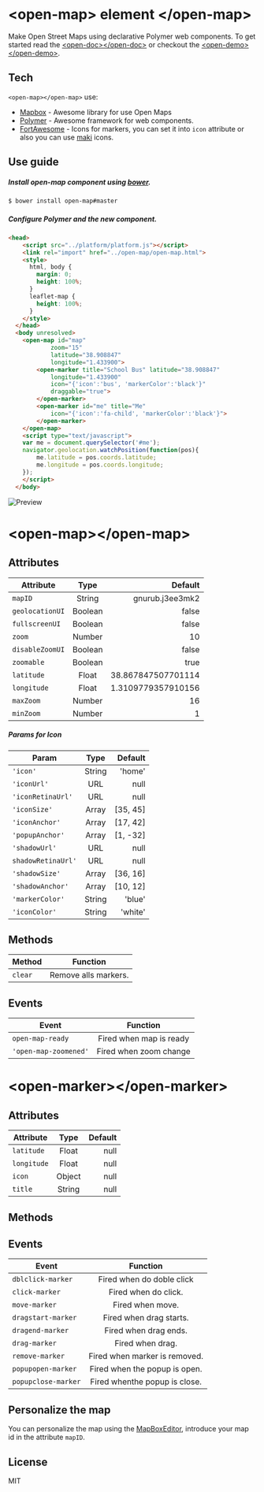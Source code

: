 &lt;open-map&gt; element &lt;/open-map&gt;
==========================================

Make Open Street Maps using declarative Polymer web components. To get started read the [&lt;open-doc&gt;&lt;/open-doc&gt;] or checkout the [&lt;open-demo&gt;&lt;/open-demo&gt;].


Tech
-----------

`<open-map></open-map>` use:
* [Mapbox] - Awesome library for use Open Maps
* [Polymer] - Awesome framework for web components.
* [FortAwesome] - Icons for markers, you can set it into `icon` attribute or also you can use [maki] icons.
 
Use guide
--------------
##### Install open-map component using [bower].

```bash
$ bower install open-map#master

```

##### Configure Polymer and the new component.

```html
<head>
    <script src="../platform/platform.js"></script>
    <link rel="import" href="../open-map/open-map.html">
    <style>
      html, body {
        margin: 0;
        height: 100%;
      }
      leaflet-map {
        height: 100%;
      }
    </style>
  </head>
  <body unresolved>
    <open-map id="map"
            zoom="15"
            latitude="38.908847"
            longitude="1.433900">
        <open-marker title="School Bus" latitude="38.908847"
            longitude="1.433900"
            icon="{'icon':'bus', 'markerColor':'black'}"
            draggable="true">
        </open-marker>
        <open-marker id="me" title="Me"
            icon="{'icon':'fa-child', 'markerColor':'black'}">
        </open-marker>
    </open-map>
    <script type="text/javascript">
    var me = document.querySelector('#me');
    navigator.geolocation.watchPosition(function(pos){
        me.latitude = pos.coords.latitude;
        me.longitude = pos.coords.longitude;
    });
    </script>
  </body>
```

![Preview][1]

# &lt;open-map&gt;&lt;/open-map&gt;

Attributes
----------

| Attribute       | Type    | Default            |
| --------------- | :-----: | -----------------: |
| `mapID`         | String  | gnurub.j3ee3mk2    |
| `geolocationUI` | Boolean | false              |
| `fullscreenUI`  | Boolean | false              |
| `zoom`          | Number  | 10                 |
| `disableZoomUI` | Boolean | false              |
| `zoomable`      | Boolean | true               |
| `latitude`      | Float   | 38.867847507701114 |
| `longitude`     | Float   | 1.3109779357910156 |
| `maxZoom`       | Number  | 16                 |
| `minZoom`       | Number  | 1                  |

##### Params for Icon
| Param             | Type    | Default   |
| ----------------- | :-----: | --------: |
| `'icon'`          | String  | 'home'    |
| `'iconUrl'`       | URL     |  null     |
| `'iconRetinaUrl'` | URL     |  null     |
| `'iconSize'`      | Array   | [35, 45]  |
| `'iconAnchor'`    | Array   | [17, 42]  |
| `'popupAnchor'`   | Array   | [1, -32]  |
| `'shadowUrl'`     | URL     | null      |
| `shadowRetinaUrl'`| URL     | null      |
| `'shadowSize'`    | Array   | [36, 16]  |
| `'shadowAnchor'`  | Array   | [10, 12]  |
| `'markerColor'`   | String  | 'blue'    |
| `'iconColor'`     | String  | 'white'   |


Methods
--------

| Method          | Function               |
| --------------- | :--------------------: |
| `clear`         | Remove alls markers.   |

Events
------
| Event                | Function                       |
| -------------------- | :----------------------------: |
| `open-map-ready`     | Fired when map is ready        |
| `'open-map-zoomened'`| Fired when zoom change         |

# &lt;open-marker&gt;&lt;/open-marker&gt;

Attributes
----------
| Attribute       | Type    | Default            |
| --------------- | :-----: | -----------------: |
| `latitude`      | Float   | null               |
| `longitude`     | Float   | null               |
| `icon`          | Object  | null               |
| `title`         | String  | null               |

Methods
-------

Events
------
| Event               | Function                       |
| ------------------- | :----------------------------: |
| `dblclick-marker`   | Fired when do doble click      |
| `click-marker`      | Fired when do click.           |
| `move-marker`       | Fired when move.               |
| `dragstart-marker`  | Fired when drag starts.        |
| `dragend-marker`    | Fired when drag ends.          |
| `drag-marker`       | Fired when drag.               |
| `remove-marker`     | Fired when marker is removed.  |
| `popupopen-marker`  | Fired when the popup is open.  |
| `popupclose-marker` | Fired whenthe popup is close.  |

Personalize the map
-------------------
You can personalize the map using the [MapBoxEditor], introduce your map id in the attribute `mapID`.

License
-------
MIT


[&lt;open-demo&gt;&lt;/open-demo&gt;]:https://ruben96.github.io/open-map/components/open-map/demo.html
[&lt;open-doc&gt;&lt;/open-doc&gt;]:https://ruben96.github.io/open-map
[Polymer]:http://www.polymer-project.org/
[FortAwesome]:https://fortawesome.github.io/Font-Awesome/icons/
[MapBoxEditor]:https://www.mapbox.com/editor
[Mapbox]:https://www.mapbox.com/
[maki]:https://www.mapbox.com/maki/
[bower]:http://bower.io/
[1]:http://storage8.static.itmages.com/i/14/0806/h_1407325196_3280150_2cf97ebe34.png
